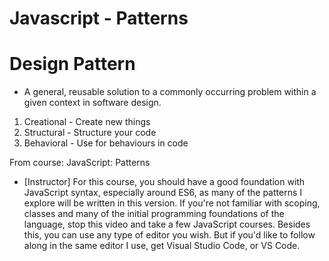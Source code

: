 # Javascript - Patterns




# Design Pattern
- A general, reusable solution to a commonly occurring problem within a given context in software design.


1. Creational - Create new things
2. Structural - Structure your code
3. Behavioral - Use for behaviours in code


From course: JavaScript: Patterns

- [Instructor] For this course, you should have a good foundation with JavaScript syntax, especially around ES6, as many of the patterns I explore will be written in this version. If you're not familiar with scoping, classes and many of the initial programming foundations of the language, stop this video and take a few JavaScript courses. Besides this, you can use any type of editor you wish. But if you'd like to follow along in the same editor I use, get Visual Studio Code, or VS Code.
